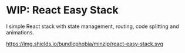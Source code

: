 # WIP: React Easy Stack

I simple React stack with state management, routing, code splitting and animations.

https://img.shields.io/bundlephobia/minzip/react-easy-stack.svg
